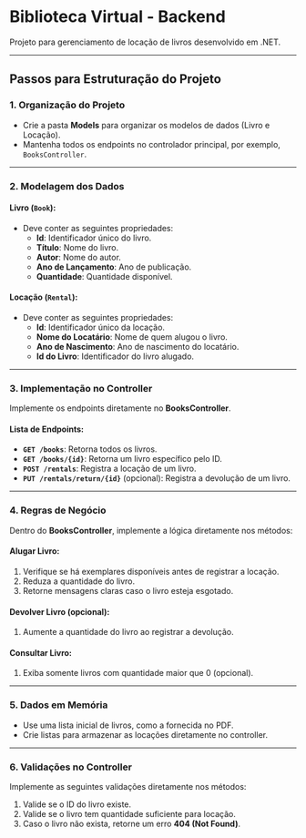 # Biblioteca Virtual - Backend

Projeto para gerenciamento de locação de livros desenvolvido em .NET.

---

## Passos para Estruturação do Projeto

### 1. Organização do Projeto
- Crie a pasta **Models** para organizar os modelos de dados (Livro e Locação).
- Mantenha todos os endpoints no controlador principal, por exemplo, `BooksController`.

---

### 2. Modelagem dos Dados
#### Livro (`Book`):
- Deve conter as seguintes propriedades:
  - **Id**: Identificador único do livro.
  - **Título**: Nome do livro.
  - **Autor**: Nome do autor.
  - **Ano de Lançamento**: Ano de publicação.
  - **Quantidade**: Quantidade disponível.

#### Locação (`Rental`):
- Deve conter as seguintes propriedades:
  - **Id**: Identificador único da locação.
  - **Nome do Locatário**: Nome de quem alugou o livro.
  - **Ano de Nascimento**: Ano de nascimento do locatário.
  - **Id do Livro**: Identificador do livro alugado.

---

### 3. Implementação no Controller
Implemente os endpoints diretamente no **BooksController**.

#### Lista de Endpoints:
- **`GET /books`**: Retorna todos os livros.
- **`GET /books/{id}`**: Retorna um livro específico pelo ID.
- **`POST /rentals`**: Registra a locação de um livro.
- **`PUT /rentals/return/{id}`** (opcional): Registra a devolução de um livro.

---

### 4. Regras de Negócio
Dentro do **BooksController**, implemente a lógica diretamente nos métodos:

#### Alugar Livro:
1. Verifique se há exemplares disponíveis antes de registrar a locação.
2. Reduza a quantidade do livro.
3. Retorne mensagens claras caso o livro esteja esgotado.

#### Devolver Livro (opcional):
1. Aumente a quantidade do livro ao registrar a devolução.

#### Consultar Livro:
1. Exiba somente livros com quantidade maior que 0 (opcional).

---

### 5. Dados em Memória
- Use uma lista inicial de livros, como a fornecida no PDF.
- Crie listas para armazenar as locações diretamente no controller.

---

### 6. Validações no Controller
Implemente as seguintes validações diretamente nos métodos:
1. Valide se o ID do livro existe.
2. Valide se o livro tem quantidade suficiente para locação.
3. Caso o livro não exista, retorne um erro **404 (Not Found)**.
